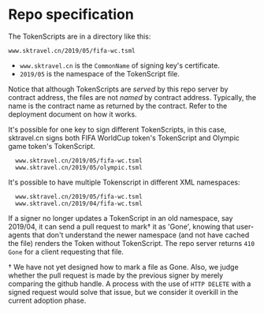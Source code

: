 # Repo specification #

The TokenScripts are in a directory like this:

    www.sktravel.cn/2019/05/fifa-wc.tsml

- `www.sktravel.cn` is the `CommonName` of signing key's certificate.
- `2019/05` is the namespace of the TokenScript file.

Notice that although TokenScripts are _served_ by this repo server by contract address, the files are not _named_ by contract address. Typically, the name is the contract name as returned by the contract. Refer to the deployment document on how it works.

It's possible for one key to sign different TokenScripts, in this case, sktravel.cn signs both FIFA WorldCup token's TokenScript and Olympic game token's TokenScript.

      www.sktravel.cn/2019/05/fifa-wc.tsml
      www.sktravel.cn/2019/05/olympic.tsml

It's possible to have multiple Tokenscript in different XML namespaces:

      www.sktravel.cn/2019/05/fifa-wc.tsml
      www.sktravel.cn/2019/04/fifa-wc.tsml

If a signer no longer updates a TokenScript in an old namespace, say 2019/04, it can send a pull request to mark† it as 'Gone', knowing that user-agents that don't understand the newer namespace (and not have cached the file) renders the Token without TokenScript. The repo server returns `410 Gone` for a client requesting that file.

† We have not yet designed how to mark a file as Gone. Also, we judge whether the pull request is made by the previous signer by merely comparing the github handle. A process with the use of `HTTP DELETE` with a signed request would solve that issue, but we consider it overkill in the current adoption phase.
